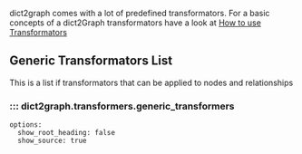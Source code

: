 
dict2graph comes with a lot of predefined transformators. For a basic concepts of a dict2Graph transformators have a look at [How to use Transformators](/use_transformers)

## Generic Transformators List

This is a list if transformators that can be applied to nodes and relationships

### ::: dict2graph.transformers.generic_transformers
    options:
      show_root_heading: false
      show_source: true


